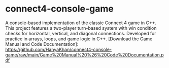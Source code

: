 # connect4-console-game
A console-based implementation of the classic Connect 4 game in C++. This project features a two-player turn-based system with win condition checks for horizontal, vertical, and diagonal connections. Developed for practice in arrays, loops, and game logic in C++.
[Download the Game Manual and Code Documentation]: https://github.com/HanyaKhan/connect4-console-game/raw/main/Game%20Manual%20%26%20Code%20Documentation.pdf





